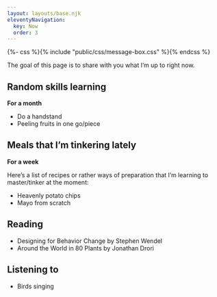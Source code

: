 ```yaml
---
layout: layouts/base.njk
eleventyNavigation:
  key: Now
  order: 3
---
```


{%- css %}{% include "public/css/message-box.css" %}{% endcss %}
<div class="message-box">
	<p>The goal of this page is to share with you what I’m up to right now. </p>
</div>

## Random skills learning

**For a month**

- Do a handstand
- Peeling fruits in one go/piece

## Meals that I’m tinkering lately

**For a week**

Here’s a list of recipes or rather ways of preparation that I’m learning to master/tinker at the moment:

- Heavenly potato chips
- Mayo from scratch

## Reading

- Designing for Behavior Change by Stephen Wendel
- Around the World in 80 Plants by Jonathan Drori

## Listening to

- Birds singing
